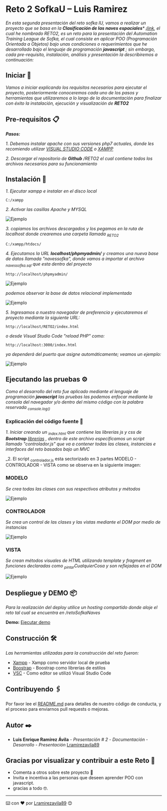 # Reto 2 SofkaU – Luis Ramirez
_En esta segunda presentación del reto sofka IU, vamos a realizar un proyecto que se basa en la **Clasificación de las naves espaciales*** ¡[link]( https://moaramore.com/2016/05/14/clasificacion-de-las-naves-espaciales/), el cual he nombrado RETO2, es un reto para la presentación del Automation Training League de Sofka, el cual consiste en aplicar POO (Programación Orientada a Objetos) bajo unas condiciones o requerimientos que he desarrollado bajo el lenguaje de programación **javascript** ; sin embargo, cada pre-requisito, instalación, análisis y presentación la describiremos a continuación:_

## Iniciar 🚀

_Vamos a iniciar  explicando los requisitos necesarios para ejecutar el proyecto, posteriormente conoceremos cada uno de los pasos y herramientas que utilizaremos a lo largo de la documentación para finalizar con éxito la instalación, ejecución y visualización de **RETO2**_


## Pre-requisitos 📋

_***Pasos:***_

_1. Debemos instalar apache con sus versiones php7 actuales, donde les recomiendo utilizar [VISUAL STUDIO CODE](https://code.visualstudio.com/) o [XAMPP](https://www.apachefriends.org/es/index.html)_

_2. Descargar el repositorio de **Github** /RETO2 el cual contiene todos los archivos necesarios para su funcionamiento_


## Instalación 🔧

_1. Ejecutar xampp e instalar en el disco local_

```
C:/xampp
```

_2. Activar las casillas Apache y MYSQL_

![Ejemplo]( https://reto2-sofka-luis.000webhostapp.com/git/xampp.png)

_3. copiamos los archivos descargados y los pegamos en la ruta de localhost donde crearemos una carpeta llamada <sub>RETO2</sub>_

```
C:/xampp/htdocs/
```

_4. Ejecutamos la URL **localhost/phpmyadmin/** y creamos una nueva base de datos llamada "navessofka", donde vamos a importar el archivo <sub>navessofka.sql</sub> que esta dentro del proyecto_

```
http://localhost/phpmyadmin/
```

![Ejemplo]( https://reto2-sofka-luis.000webhostapp.com/git/phpmyadmin.png)

_podemos observar la base de datos relacional implementada_

![Ejemplo]( https://reto2-sofka-luis.000webhostapp.com/git/BD.png)

_5. Ingresamos a nuestro navegador de preferencia y ejecutaremos el proyecto mediante la siguiente URL:_

```
http://localhost/RETO2/index.html
```
_o desde Visual Studio Code "reload PHP" como:_

```
http://localhost:3000/index.html
```
_ya dependerá del puerto que asigne automáticamente; veamos un ejemplo:_

![Ejemplo]( https://reto2-sofka-luis.000webhostapp.com/git/interfaz.png)


## Ejecutando las pruebas ⚙️

_Como el desarrollo del reto fue aplicado mediante el lenguaje de programación **javascript** las pruebas las podemos enfocar mediante la consola del navegador y/o dentro del mismo código con la palabra reservada <sub>console.log()</sub>_

### Explicación del código fuente 🔩

_1. Iniciar creando un <sub>index.html</sub> que contiene las librerías js y css de **Bootstrap** [librerías](https://getbootstrap.com/) , dentro de este archivo especificamos un script llamado "controlador.js" que va a contener todas las clases, instancias e interfaces del reto basados bajo un MVC_

_2. El script <sub>controlador.js</sub> esta sectorizado en 3 partes MODELO - CONTROLADOR - VISTA como se observa en la siguiente imagen:

### MODELO

_Se crea todas las clases con sus respectivos atributos y métodos_

![Ejemplo]( https://reto2-sofka-luis.000webhostapp.com/git/clases.png)

### CONTROLADOR

_Se crea un control de  las clases y las vistas mediante el DOM por medio de instancias_

![Ejemplo]( https://reto2-sofka-luis.000webhostapp.com/git/controlador.png)

### VISTA

_Se crean métodos visuales de HTML utilizando template y fragment en funciones declaradas como <sub>pintar</sub>CualquierCosa y son reflejadas en el DOM_

![Ejemplo]( https://reto2-sofka-luis.000webhostapp.com/git/vista.png)

## Despliegue y DEMO 📦

_Para la realización del deploy utilice un hosting compartido donde aloje el reto tal cual se encuentra en /retoSofkaNaves_

**Demo:** [Ejecutar demo]( https://reto2-sofka-luis.000webhostapp.com/index.html)

## Construcción 🛠️

_Las herramientas utilizadas para la construcción del reto fueron:_

* [Xampp](https://www.apachefriends.org/es/index.html) - Xampp como servidor local de prueba
* [Boostrap](https://getbootstrap.com/) - Boostrap como librerías de estilos 
* [VSC](https://code.visualstudio.com/) - Como editor se utilizó Visual Studio Code

## Contribuyendo 🖇️

Por favor lee el [README.md](https://github.com/Lramirezavila89/RETO2/blob/main/README.md) para detalles de nuestro código de conducta, y el proceso para enviarnos pull requests o mejoras.




## Autor ✒️

* **Luis Enrique Ramírez Ávila** - *Presentación # 2*  - *Documentación*  - *Desarrollo* - *Presentación*  [Lramirezavila89](https://github.com/Lramirezavila89)

## Gracias por visualizar y contribuir a este Reto 🎁
* Comenta a otros sobre este proyecto 📢
* Invita e incentiva a las personas que deseen aprender POO con javascript. 
* gracias a todo 🤓.



---
⌨️ con ❤️ por [Lramirezavila89](https://github.com/Lramirezavila89) 😊

